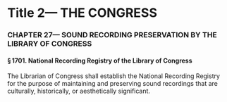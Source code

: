 
# Title 2— THE CONGRESS
### CHAPTER 27— SOUND RECORDING PRESERVATION BY THE LIBRARY OF CONGRESS
#### § 1701. National Recording Registry of the Library of Congress

The Librarian of Congress shall establish the National Recording Registry for the purpose of maintaining and preserving sound recordings that are culturally, historically, or aesthetically significant.
